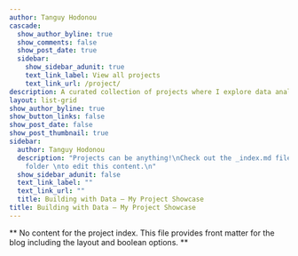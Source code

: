 ```yaml
---
author: Tanguy Hodonou
cascade:
  show_author_byline: true
  show_comments: false
  show_post_date: true
  sidebar:
    show_sidebar_adunit: true
    text_link_label: View all projects
    text_link_url: /project/
description: A curated collection of projects where I explore data analytics, engineering, and visualization — built with tools like SQL, dbt, BigQuery, and Power BI.
layout: list-grid
show_author_byline: true
show_button_links: false
show_post_date: false
show_post_thumbnail: true
sidebar:
  author: Tanguy Hodonou
  description: "Projects can be anything!\nCheck out the _index.md file in the /project
    folder \nto edit this content.\n"
  show_sidebar_adunit: false
  text_link_label: ""
  text_link_url: ""
  title: Building with Data — My Project Showcase
title: Building with Data — My Project Showcase
---
```


** No content for the project index. This file provides front matter for the blog including the layout and boolean options. **
